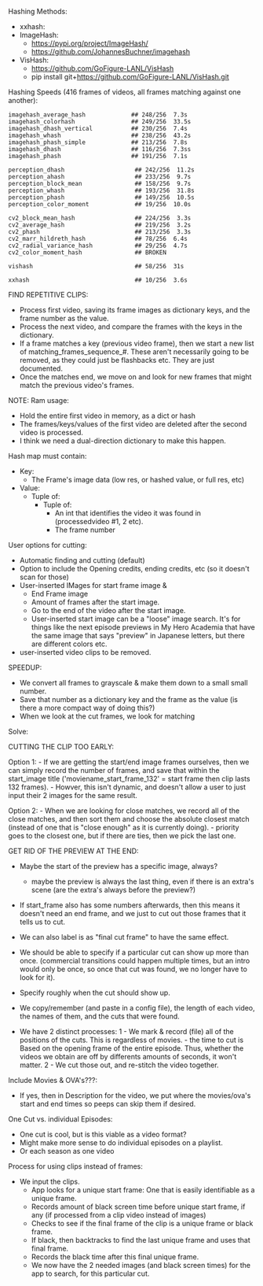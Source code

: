 Hashing Methods:
- xxhash:
- ImageHash:
    - https://pypi.org/project/ImageHash/
    - https://github.com/JohannesBuchner/imagehash
- VisHash:
    - https://github.com/GoFigure-LANL/VisHash
    - pip install git+https://github.com/GoFigure-LANL/VisHash.git

Hashing Speeds (416 frames of videos, all frames matching against one another):

    imagehash_average_hash             ## 248/256  7.3s
    imagehash_colorhash                ## 249/256  33.5s
    imagehash_dhash_vertical           ## 230/256  7.4s
    imagehash_whash                    ## 238/256  43.2s
    imagehash_phash_simple             ## 213/256  7.8s
    imagehash_dhash                    ## 116/256  7.3ss
    imagehash_phash                    ## 191/256  7.1s

    perception_dhash                    ## 242/256  11.2s
    perception_ahash                    ## 233/256  9.7s
    perception_block_mean               ## 158/256  9.7s   
    perception_whash                    ## 193/256  31.8s
    perception_phash                    ## 149/256  10.5s
    perception_color_moment             ## 19/256  10.0s

    cv2_block_mean_hash                 ## 224/256  3.3s
    cv2_average_hash                    ## 219/256  3.2s
    cv2_phash                           ## 213/256  3.3s
    cv2_marr_hildreth_hash              ## 78/256  6.4s
    cv2_radial_variance_hash            ## 29/256  4.7s
    cv2_color_moment_hash               ## BROKEN

    vishash                             ## 58/256  31s   

    xxhash                              ## 10/256  3.6s  


FIND REPETITIVE CLIPS:
- Process first video, saving its frame images as dictionary keys, and the frame number as the value. 
- Process the next video, and compare the frames with the keys in the dictionary. 
- If a frame matches a key (previous video frame), then we start a new list of matching_frames_sequence_#.
    These aren't necessarily going to be removed, as they could just be flashbacks etc. They are just documented. 
- Once the matches end, we move on and look for new frames that might match the previous video's frames. 

NOTE: Ram usage:
<!-- - Only the last num_saved_videos (3) processed videos are kept in memory at once.  -->
- Hold the entire first video in memory, as a dict or hash
- The frames/keys/values of the first video are deleted after the second video is processed.
- I think we need a dual-direction dictionary to make this happen. 



Hash map must contain:
 - Key: 
    - The Frame's image data (low res, or hashed value, or full res, etc)
 - Value:
    - Tuple of:
        - Tuple of:
            - An int that identifies the video it was found in (processedvideo #1, 2 etc).
            - The frame number




User options for cutting:
- Automatic finding and cutting (default)
- Option to include the Opening credits, ending credits, etc (so it doesn't scan for those)
- User-inserted IMages for start frame image & 
    - End Frame image
    - Amount of frames after the start image.
    - Go to the end of the video after the start image.
    - User-inserted start image can be a "loose" image search. It's for things like the next episode previews
    in My Hero Academia that have the same image that says "preview" in Japanese letters, but there are different colors etc. 
- user-inserted video clips to be removed. 







SPEEDUP:
- We convert all frames to grayscale & make them down to a small small number. 
- Save that number as a dictionary key and the frame as the value (is there a more compact way of doing this?)
- When we look at the cut frames, we look for matching 

Solve: 

CUTTING THE CLIP TOO EARLY:

Option 1: - If we are getting the start/end image frames ourselves, then we can simply record the number of frames, and save that within the start_image title ('moviename_start_frame_132' = start frame then clip lasts 132 frames). 
    - Howver, this isn't dynamic, and doesn't allow a user to just input their 2 images for the same result. 

Option 2:
    - When we are looking for close matches, we record all of the close matches, and then sort them
    and choose the absolute closest match (instead of one that is "close enough" as it is
    currently doing). 
    - priority goes to the closest one, but if there are ties, then we pick the last one.  



GET RID OF THE PREVIEW AT THE END:
- Maybe the start of the preview has a specific image, always? 
    - maybe the preview is always the last thing, even if there is an extra's scene (are the extra's 
    always before the preview?)
    
- If start_frame also has some numbers afterwards, then this means it doesn't need an end frame, and we just to cut out those frames that it tells us to cut. 
- We can also label is as "final cut frame" to have the same effect.









- We should be able to specify if a particular cut can show up more than once. 
    (commercial transitions could happen multiple times, but an intro would only be once, so once that cut was found, we no longer have to look for it). 
- Specify roughly when the cut should show up.

- We copy/remember (and paste in a config file), the length of each video, the names of them, 
and the cuts that were found. 




- We have 2 distinct processes:
    1 - We mark & record (file) all of the positions of the cuts. This is regardless of movies.
        - the time to cut is Based on the opening frame of the entire episode. 
        Thus, whether the videos we obtain are off by differents amounts of seconds, it won't matter. 
    2 - We cut those out, and re-stitch the video together. 



Include Movies & OVA's???:
- If yes, then in Description for the video, we put where the movies/ova's start and end times so peeps can skip them if desired. 


One Cut vs. individual Episodes:
- One cut is cool, but is this viable as a video format?
- Might make more sense to do individual episodes on a playlist.
- Or each season as one video





Process for using clips instead of frames:
- We input the clips. 
    - App looks for a unique start frame: One that is easily identifiable as a unique frame.
    - Records amount of black screen time before unique start frame, if any (if processed from a clip video
    instead of images)
    - Checks to see if the final frame of the clip is a unique frame or black frame. 
    - If black, then backtracks to find the last unique frame and uses that final frame.
    - Records the black time after this final unique frame. 
    - We now have the 2 needed images (and black screen times) for the app to search, 
    for this particular cut. 



